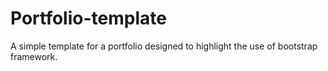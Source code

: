 # Portfolio-template
A simple template for a portfolio designed to highlight the use of bootstrap framework.
